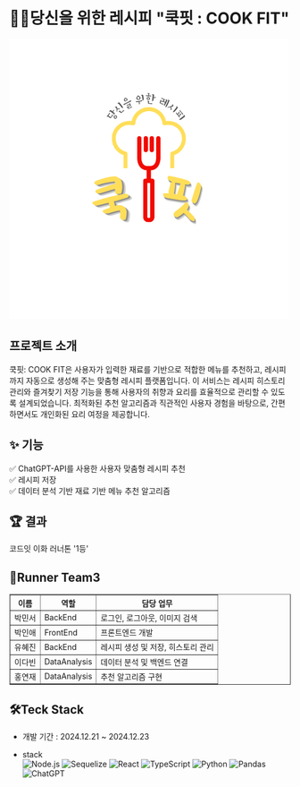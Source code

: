# 👩‍🍳당신을 위한 레시피  "쿡핏 : COOK FIT"
<img src="./logo.png"/>

## 프로젝트 소개

쿡핏: COOK FIT은 사용자가 입력한 재료를 기반으로 적합한 메뉴를 추천하고, 레시피까지 자동으로 생성해 주는 맞춤형 레시피 플랫폼입니다.
이 서비스는 레시피 히스토리 관리와 즐겨찾기 저장 기능을 통해 사용자의 취향과 요리를 효율적으로 관리할 수 있도록 설계되었습니다.
최적화된 추천 알고리즘과 직관적인 사용자 경험을 바탕으로, 간편하면서도 개인화된 요리 여정을 제공합니다.

## ✨ 기능
✅ ChatGPT-API를 사용한 사용자 맞춤형 레시피 추천 <br>
✅ 레시피 저장 <br>
✅ 데이터 분석 기반 재료 기반 메뉴 추천 알고리즘

## 🏆 결과
코드잇 이화 러너톤 '1등' 

## 👥Runner Team3
<table border="1">
  <tr>
    <th>이름</th>
    <th>역할</th>
    <th>담당 업무</th>
  </tr>
  <tr>
    <td>박민서</td>
    <td>BackEnd</td>
    <td>로그인, 로그아웃, 이미지 검색</td>
  </tr>
  <tr>
    <td>박인애</td>
    <td>FrontEnd</td>
    <td>프론트엔드 개발</td>
  </tr>
  <tr>
    <td>유혜진</td>
    <td>BackEnd</td>
    <td>레시피 생성 및 저장, 히스토리 관리</td>
  </tr>
  <tr>
    <td>이다빈</td>
    <td>DataAnalysis</td>
    <td>데이터 분석 및 백엔드 연결</td>
  </tr>
  <tr>
    <td>홍연재</td>
    <td>DataAnalysis</td>
    <td>추천 알고리즘 구현</td>
  </tr>
</table>


## 🛠️Teck Stack
- 개발 기간 : 2024.12.21 ~ 2024.12.23

- stack <br> 
![Node.js](https://img.shields.io/badge/Node.js-339933?style=for-the-badge&logo=Node.js&logoColor=white)
![Sequelize](https://img.shields.io/badge/Sequelize-52B0E7?style=for-the-badge&logo=Sequelize&logoColor=white)
![React](https://img.shields.io/badge/React-61DAFB?style=for-the-badge&logo=React&logoColor=black)
![TypeScript](https://img.shields.io/badge/TypeScript-007ACC?style=for-the-badge&logo=TypeScript&logoColor=white)
![Python](https://img.shields.io/badge/Python-3776AB?style=for-the-badge&logo=Python&logoColor=white)
![Pandas](https://img.shields.io/badge/Pandas-150458?style=for-the-badge&logo=Pandas&logoColor=white)
![ChatGPT](https://img.shields.io/badge/ChatGPT-412991?style=for-the-badge&logo=openai&logoColor=white)
